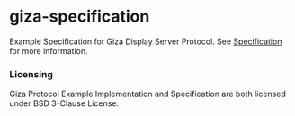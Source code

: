 # giza-specification
Example Specification for Giza Display Server Protocol.
See [Specification](./specification.md) for more information.

### Licensing

Giza Protocol Example Implementation and Specification are both licensed under BSD 3-Clause License.

